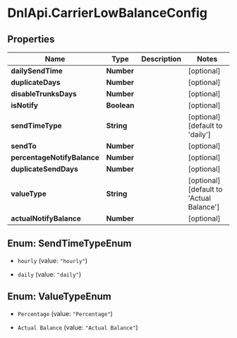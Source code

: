 # DnlApi.CarrierLowBalanceConfig

## Properties
Name | Type | Description | Notes
------------ | ------------- | ------------- | -------------
**dailySendTime** | **Number** |  | [optional] 
**duplicateDays** | **Number** |  | [optional] 
**disableTrunksDays** | **Number** |  | [optional] 
**isNotify** | **Boolean** |  | [optional] 
**sendTimeType** | **String** |  | [optional] [default to &#39;daily&#39;]
**sendTo** | **Number** |  | [optional] 
**percentageNotifyBalance** | **Number** |  | [optional] 
**duplicateSendDays** | **Number** |  | [optional] 
**valueType** | **String** |  | [optional] [default to &#39;Actual Balance&#39;]
**actualNotifyBalance** | **Number** |  | [optional] 


<a name="SendTimeTypeEnum"></a>
## Enum: SendTimeTypeEnum


* `hourly` (value: `"hourly"`)

* `daily` (value: `"daily"`)




<a name="ValueTypeEnum"></a>
## Enum: ValueTypeEnum


* `Percentage` (value: `"Percentage"`)

* `Actual Balance` (value: `"Actual Balance"`)




